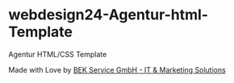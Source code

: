 # webdesign24-Agentur-html-Template
Agentur HTML/CSS Template

<p>Made with Love by <a href="https://bekservice.de">BEK Service GmbH - IT &amp; Marketing Solutions</a></p>
